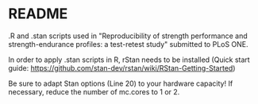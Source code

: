 # README

.R and .stan scripts used in "Reproducibility of strength performance and strength-endurance profiles: a test-retest study" submitted to PLoS ONE.

In order to apply .stan scripts in R, rStan needs to be installed 
(Quick start guide: https://github.com/stan-dev/rstan/wiki/RStan-Getting-Started)

Be sure to adapt Stan options (Line 20) to your hardware capacity! If necessary, reduce the number of mc.cores to 1 or 2.
